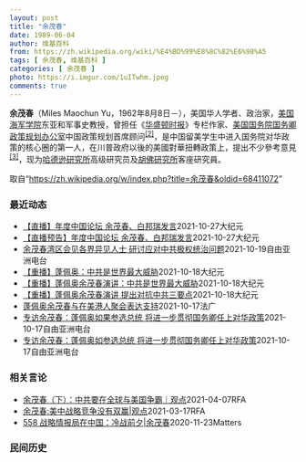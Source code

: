 ```yaml
---
layout: post
title: "余茂春"
date: 1989-06-04
author: 维基百科
from: https://zh.wikipedia.org/wiki/%E4%BD%99%E8%8C%82%E6%98%A5
tags: [ 余茂春, 维基百科 ]
categories: [ 余茂春 ]
photo: https://i.imgur.com/1uITwhm.jpeg
comments: true
---
```

<div class="mw-parser-output">
<p><b>余茂春</b>（Miles Maochun Yu，1962年8月8日<span class="useeditintro" title="Template:BLP editintro">－</span>），美国华人学者、政治家，<a href="/wiki/%E7%BE%8E%E5%9B%BD%E6%B5%B7%E5%86%9B%E5%AD%A6%E9%99%A2" title="美国海军学院">美国海军学院</a>东亚和军事史教授，曾担任《<a href="/wiki/%E5%8D%8E%E7%9B%9B%E9%A1%BF%E6%97%B6%E6%8A%A5" title="华盛顿时报">华盛顿时报</a>》专栏作家、<a href="/wiki/%E7%BE%8E%E5%9B%BD%E5%9B%BD%E5%8A%A1%E9%99%A2" title="美国国务院">美国国务院</a><a href="/wiki/%E7%BE%8E%E5%9B%BD%E5%9B%BD%E5%8A%A1%E5%8D%BF" title="美国国务卿">国务卿</a><a href="/wiki/%E6%94%BF%E7%AD%96%E8%A7%84%E5%88%92%E5%8A%9E%E5%85%AC%E5%AE%A4" title="政策规划办公室">政策规划办公室</a>中国政策规划首席顾问<sup id="cite_ref-BGWT_2-0" class="reference"><a href="#cite_note-BGWT-2">[2]</a></sup>，是中国留美学生中进入国务院对华政策的核心圈的第一人，在川普政府以後的美國對華扭轉政策上，提出不少參考意見<sup id="cite_ref-voa1117_3-0" class="reference"><a href="#cite_note-voa1117-3">[3]</a></sup>，现为<a href="/wiki/%E5%93%88%E5%BE%B7%E9%81%9C%E7%A0%94%E7%A9%B6%E6%89%80" title="哈德遜研究所">哈德逊研究所</a>高级研究员及<a href="/wiki/%E8%83%A1%E4%BD%9B%E7%A0%94%E7%A9%B6%E6%89%80" title="胡佛研究所">胡佛研究所</a>客座研究員。
</p>
</div><noscript><img src="//zh.wikipedia.org/wiki/Special:CentralAutoLogin/start?type=1x1" alt="" title="" width="1" height="1" style="border: none; position: absolute;"></noscript>
<div class="printfooter">取自“<a dir="ltr" href="https://zh.wikipedia.org/w/index.php?title=余茂春&amp;oldid=68411072">https://zh.wikipedia.org/w/index.php?title=余茂春&amp;oldid=68411072</a>”</div><div id="recent-news"><h3>最近动态</h3><ul><li><a href="https://nodebe4.github.io/waimei/2021-10-27/%E7%9B%B4%E6%92%AD-%E5%B9%B4%E5%BA%A6%E4%B8%AD%E5%9B%BD%E8%AE%BA%E5%9D%9B-%E4%BD%99%E8%8C%82%E6%98%A5-%E7%99%BD%E9%82%A6%E7%91%9E%E5%8F%91%E8%A8%80" title="【直播】年度中国论坛 余茂春、白邦瑞发言—— 【大纪元2021年10月27日讯】（大纪元记者陶明报导）美东时间10月27日上午9点，一年一度的“中国论坛”（China Forum）在华府召开，包...">【直播】年度中国论坛 余茂春、白邦瑞发言</a><time>2021-10-27</time><a class="tag">大纪元</a></li>
<li><a href="https://nodebe4.github.io/waimei/2021-10-27/%E7%9B%B4%E6%92%AD%E9%A2%84%E5%91%8A-%E5%B9%B4%E5%BA%A6%E4%B8%AD%E5%9B%BD%E8%AE%BA%E5%9D%9B-%E4%BD%99%E8%8C%82%E6%98%A5-%E7%99%BD%E9%82%A6%E7%91%9E%E5%8F%91%E8%A8%80" title="【直播预告】年度中国论坛 余茂春、白邦瑞发言—— 【大纪元2021年10月27日讯】（大纪元记者陶明报导）美东时间10月27日上午9点，一年一度的“中国论坛”（China Forum）在华府召开...">【直播预告】年度中国论坛 余茂春、白邦瑞发言</a><time>2021-10-27</time><a class="tag">大纪元</a></li>
<li><a href="https://nodebe4.github.io/waimei/2021-10-19/%E4%BD%99%E8%8C%82%E6%98%A5%E6%B9%BE%E5%8C%BA%E4%BC%9A%E8%A7%81%E5%90%84%E7%95%8C%E5%BC%82%E8%A7%81%E4%BA%BA%E5%A3%AB-%E7%A0%94%E8%AE%A8%E5%BA%94%E5%AF%B9%E4%B8%AD%E5%85%B1%E6%9E%81%E6%9D%83%E7%BB%9F%E6%B2%BB%E9%97%AE%E9%A2%98" title="余茂春湾区会见各界异见人士 研讨应对中共极权统治问题—— 上周末，担任过美国前国务卿蓬佩奥的首席中国政策和规划顾问的余茂春随蓬佩奥到访加州湾区。10月17日下午，余茂春在加州圣何塞一间美式餐厅，...">余茂春湾区会见各界异见人士 研讨应对中共极权统治问题</a><time>2021-10-19</time><a class="tag">自由亚洲电台</a></li>
<li><a href="https://nodebe4.github.io/waimei/2021-10-18/%E9%87%8D%E6%92%AD-%E8%93%AC%E4%BD%A9%E5%A5%A5-%E4%B8%AD%E5%85%B1%E6%98%AF%E4%B8%96%E7%95%8C%E6%9C%80%E5%A4%A7%E5%A8%81%E8%83%81" title="【重播】蓬佩奥：中共是世界最大威胁—— 【大纪元2021年10月19日讯】（大纪元记者陶明报导）10月16日至17日，美国前国务卿蓬佩奥（Mike Pompeo）与国务院前中国政策顾问余茂春（M...">【重播】蓬佩奥：中共是世界最大威胁</a><time>2021-10-18</time><a class="tag">大纪元</a></li>
<li><a href="https://nodebe4.github.io/waimei/2021-10-18/%E9%87%8D%E6%92%AD-%E8%93%AC%E4%BD%A9%E5%A5%A5%E4%BD%99%E8%8C%82%E6%98%A5%E6%BC%94%E8%AE%B2-%E4%B8%AD%E5%85%B1%E6%98%AF%E4%B8%96%E7%95%8C%E6%9C%80%E5%A4%A7%E5%A8%81%E8%83%81" title="【重播】蓬佩奥余茂春演讲：中共是世界最大威胁—— 【大纪元2021年10月19日讯】（大纪元记者陶明报导）10月16日至17日，美国前国务卿蓬佩奥（Mike Pompeo）与国务院前中国政策顾问...">【重播】蓬佩奥余茂春演讲：中共是世界最大威胁</a><time>2021-10-18</time><a class="tag">大纪元</a></li>
<li><a href="https://nodebe4.github.io/waimei/2021-10-18/%E9%87%8D%E6%92%AD-%E8%93%AC%E4%BD%A9%E5%A5%A5%E4%BD%99%E8%8C%82%E6%98%A5%E6%BC%94%E8%AE%B2-%E6%8F%90%E5%87%BA%E5%AF%B9%E6%8A%97%E4%B8%AD%E5%85%B1%E4%B8%89%E8%A6%81%E7%82%B9" title="【重播】蓬佩奥余茂春演讲 提出对抗中共三要点—— 【大纪元2021年10月19日讯】10月16日，美国前国务卿蓬佩奥（Mike Pompeo）与国务院前中国政策顾问余茂春（Miles Yu）到访...">【重播】蓬佩奥余茂春演讲 提出对抗中共三要点</a><time>2021-10-18</time><a class="tag">大纪元</a></li>
<li><a href="https://nodebe4.github.io/waimei/2021-10-17/%E8%93%AC%E4%BD%A9%E5%A5%A5%E4%BD%99%E8%8C%82%E6%98%A5%E4%B8%8E%E5%9C%A8%E7%BE%8E%E6%B8%AF%E4%BA%BA%E8%81%9A%E4%BC%9A%E8%A1%A8%E8%BE%BE%E6%94%AF%E6%8C%81" title="蓬佩奥余茂春与在美港人聚会表达支持—— 17/10/2021 - 23:57 据自由亚洲报道：筹办这次晚宴的港商袁弓夷在发言时，感触自己由上海逃到香港，现在又由香港逃到美国，都要因为躲避中共的魔...">蓬佩奥余茂春与在美港人聚会表达支持</a><time>2021-10-17</time><a class="tag">法广</a></li>
<li><a href="https://nodebe4.github.io/waimei/2021-10-17/%E4%B8%93%E8%AE%BF%E4%BD%99%E8%8C%82%E6%98%A5-%E8%93%AC%E4%BD%A9%E5%A5%A5%E5%A6%82%E6%9E%9C%E5%8F%82%E9%80%89%E6%80%BB%E7%BB%9F-%E5%B0%86%E8%BF%9B%E4%B8%80%E6%AD%A5%E8%B4%AF%E5%BD%BB%E5%9B%BD%E5%8A%A1%E5%8D%BF%E4%BB%BB%E4%B8%8A%E5%AF%B9%E5%8D%8E%E6%94%BF%E7%AD%96" title="专访余茂春：蓬佩奥如果参选总统 将进一步贯彻国务卿任上对华政策—— 本周末，美国哈德逊研究所高级研究员及胡佛研究所客座研究员余茂春随前国务卿蓬佩奥到访北加州，与当地的香港人团体及中国异议人士会面...">专访余茂春：蓬佩奥如果参选总统 将进一步贯彻国务卿任上对华政策</a><time>2021-10-17</time><a class="tag">自由亚洲电台</a></li>
<li><a href="https://nodebe4.github.io/waimei/2021-10-17/%E4%B8%93%E8%AE%BF%E4%BD%99%E8%8C%82%E6%98%A5-%E8%93%AC%E4%BD%A9%E5%A5%A5%E5%A6%82%E5%8F%82%E9%80%89%E6%80%BB%E7%BB%9F-%E5%B0%86%E8%BF%9B%E4%B8%80%E6%AD%A5%E8%B4%AF%E5%BD%BB%E5%9B%BD%E5%8A%A1%E5%8D%BF%E4%BB%BB%E4%B8%8A%E5%AF%B9%E5%8D%8E%E6%94%BF%E7%AD%96" title="专访余茂春：蓬佩奥如参选总统 将进一步贯彻国务卿任上对华政策—— 本周末，美国哈德逊研究所高级研究员及胡佛研究所客座研究员余茂春随前国务卿蓬佩奥到访北加州，与当地的香港人团体及中国异议人士会面。...">专访余茂春：蓬佩奥如参选总统 将进一步贯彻国务卿任上对华政策</a><time>2021-10-17</time><a class="tag">自由亚洲电台</a></li>
</ul></div><div id="open-opinion"><h3>相关言论</h3><ul><li><a href="https://nodebe4.github.io/opinion/2021-04-07/%E4%BD%99%E8%8C%82%E6%98%A5-%E4%B8%8B-%E4%B8%AD%E5%85%B1%E8%A6%81%E5%9C%A8%E5%85%A8%E7%90%83%E4%B8%8E%E7%BE%8E%E5%9B%BD%E4%BA%89%E9%9C%B8-%E8%A7%82%E7%82%B9/" title="自由亚洲电台">余茂春（下）：中共要在全球与美国争霸｜观点</a><time>2021-04-07</time><a class="tag">RFA</a></li>
<li><a href="https://nodebe4.github.io/opinion/2021-03-17/%E4%BD%99%E8%8C%82%E6%98%A5-%E7%BE%8E%E4%B8%AD%E6%88%98%E7%95%A5%E7%AB%9E%E4%BA%89%E6%B2%A1%E6%9C%89%E5%8F%8C%E8%B5%A2-%E8%A7%82%E7%82%B9/" title="自由亚洲电台">余茂春:美中战略竞争没有双赢|观点</a><time>2021-03-17</time><a class="tag">RFA</a></li>
<li><a href="https://nodebe4.github.io/opinion/2020-11-23/558-%E6%88%98%E7%95%A5%E6%83%85%E6%8A%A5%E5%B1%80%E5%9C%A8%E4%B8%AD%E5%9B%BD-%E5%86%B7%E6%88%98%E5%89%8D%E5%A4%95-%E4%BD%99%E8%8C%82%E6%98%A5/" title="野兽爱智慧">558 战略情报局在中国：冷战前夕|余茂春</a><time>2020-11-23</time><a class="tag">Matters</a></li>
</ul></div><div id="mjls-record"><h3>民间历史</h3><ul></ul></div>